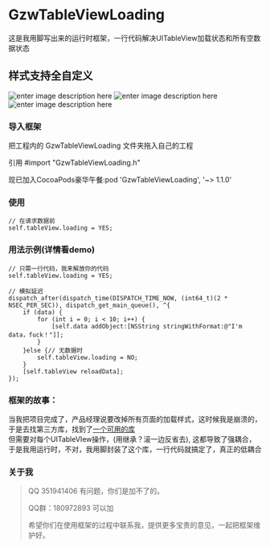 GzwTableViewLoading  
===================================  
   这是我用脚写出来的运行时框架，一行代码解决UITableView加载状态和所有空数据状态
  
    
样式支持全自定义  
-----------------------------------  
  ![enter image description here](http://a3.qpic.cn/psb?/V106kzCe1y2bCc/lRQamQ9*eRwFzwRStNpqj8.FBsehRH5MHfnea*VYN8Y!/b/dPsAAAAAAAAA&bo=lgAKAZYACgEDACU!&rf=viewer_4&t=5) 
   ![enter image description here](http://a2.qpic.cn/psb?/V106kzCe1y2bCc/4krT8gcYnnGpbf2kE.KKUbAk3Glsnrvb*E2YsZ.B65w!/b/dP0AAAAAAAAA&bo=lgAKAZYACgEDACU!&rf=viewer_4&t=5)
   ![enter image description here](http://a1.qpic.cn/psb?/V106kzCe1y2bCc/9b8fsMaqdHgb7KSU1*iZmOdFyztEQYYwB92OAEtQTKU!/b/dKUAAAAAAAAA&bo=lgAKAZYACgEDACU!&rf=viewer_4&t=5)
    
### 导入框架  
  把工程内的 GzwTableViewLoading 文件夹拖入自己的工程
  
  引用 #import "GzwTableViewLoading.h"
  
  现已加入CocoaPods豪华午餐:pod 'GzwTableViewLoading', '~> 1.1.0'
   
          
### 使用    
    // 在请求数据前
    self.tableView.loading = YES;
  
### 用法示例(详情看demo)
    // 只需一行代码，我来解放你的代码
    self.tableView.loading = YES;
    
    // 模拟延迟
    dispatch_after(dispatch_time(DISPATCH_TIME_NOW, (int64_t)(2 * NSEC_PER_SEC)), dispatch_get_main_queue(), ^{
        if (data) {
            for (int i = 0; i < 10; i++) {
                [self.data addObject:[NSString stringWithFormat:@"I'm data，fuck！"]];
            }
        }else {// 无数据时
            self.tableView.loading = NO;
        }
        [self.tableView reloadData];
    });
### 框架的故事：
当我把项目完成了，产品经理说要改掉所有页面的加载样式，这时候我是崩溃的，于是去找第三方库，找到了[一个可用的库](https://github.com/dzenbot/DZNEmptyDataSet)<br />  但需要对每个UITableVIew操作，(用继承？滚一边反省去), 
这都导致了强耦合，于是我用运行时，不对，我用脚封装了这个库，一行代码就搞定了，真正的低耦合

  
  
### 关于我  
> QQ 351941406 有问题，你们是加不了的。 
>  
> QQ群：180972893  可以加
>  
> 希望你们在使用框架的过程中联系我，提供更多宝贵的意见，一起把框架维护好。  
 
  
